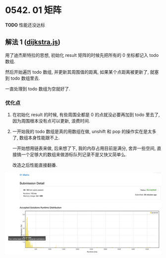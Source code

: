 # 0542. 01 矩阵

__TODO__ 性能还没达标

## 解法 1 ([dijkstra.js](./dijkstra.js))

用了迪杰斯特拉的思想, 初始化 result 矩阵的时候先把所有的 0 坐标都记入 todo 数组.

然后开始遍历 todo 数组, 并更新其周围值的距离, 如果某个点距离被更新了, 就塞到 todo 数组里去.

一直处理到 todo 数组为空就好了.

### 优化点

1. 在初始化 result 的时候, 有些周围全都是 0 的点就没必要再加到 todo 里去了, 因为周围根本没有点可以更新, 浪费时间.

1. 一开始我的 todo 数组是真的用数组在做, unshift 和 pop 的操作实在是太多了, 数组本身性能跟不上.

    一开始想用链表来做, 后来想了下, 我的内存占用目前是满分, 舍弃一些空间, 直接搞一个足够大的数组来做游标队列记录不是又快又简单么.
    
    改造之后性能直接翻番.
    
![成绩](./assets/dijkstra.png)
